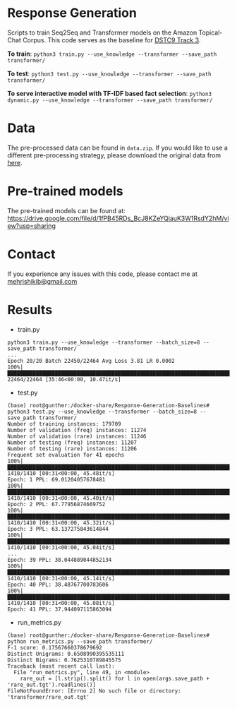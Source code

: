 # Response Generation 

Scripts to train Seq2Seq and Transformer models on the Amazon Topical-Chat Corpus. This code serves as the baseline for [DSTC9 Track 3](http://dialog.speech.cs.cmu.edu:8003/).

**To train**: `python3 train.py --use_knowledge --transformer --save_path transformer/`

**To test**: `python3 test.py --use_knowledge --transformer --save_path transformer/`

**To serve interactive model with TF-IDF based fact selection**: `python3 dynamic.py --use_knowledge --transformer --save_path transformer/`

# Data

The pre-processed data can be found in `data.zip`. If you would like to use a different pre-processing strategy, please download the original data from [here](https://github.com/alexa/alexa-prize-topical-chat-dataset/).

# Pre-trained models

The pre-trained models can be found at: https://drive.google.com/file/d/1fPB45RDs_BcJ8KZeYQiauK3W1RsdY2hM/view?usp=sharing

# Contact

If you experience any issues with this code, please contact me at mehrishikib@gmail.com


# Results

* train.py
```shell script
python3 train.py --use_knowledge --transformer --batch_size=8 --save_path transformer/
...
Epoch 20/20 Batch 22450/22464 Avg Loss 3.81 LR 0.0002                                                                                                                                                                                         
100%|███████████████████████████████████████████████████████████████████████████████████████████████████████████████████████████████████████████████████████████████████████████████████████████████████| 22464/22464 [35:46<00:00, 10.47it/s]
```
* test.py
```shell script
(base) root@gunther:/docker-share/Response-Generation-Baselines# python3 test.py --use_knowledge --transformer --batch_size=8 --save_path transformer/
Number of training instances: 179709                
Number of validation (freq) instances: 11274           
Number of validation (rare) instances: 11246              
Number of testing (freq) instances: 11207             
Number of testing (rare) instances: 11206               
Frequent set evaluation for 41 epochs
100%|████████████████████████████████████████████████████████████████████████████████████████████| 1410/1410 [00:31<00:00, 45.48it/s]
Epoch: 1 PPL: 69.01204057678481
100%|████████████████████████████████████████████████████████████████████████████████████████████| 1410/1410 [00:31<00:00, 45.40it/s]
Epoch: 2 PPL: 67.77956874669752
100%|████████████████████████████████████████████████████████████████████████████████████████████| 1410/1410 [00:31<00:00, 45.32it/s]
Epoch: 3 PPL: 63.137275843614844
100%|████████████████████████████████████████████████████████████████████████████████████████████| 1410/1410 [00:31<00:00, 45.04it/s]
...
Epoch: 39 PPL: 38.044889044852134
100%|████████████████████████████████████████████████████████████████████████████████████████████| 1410/1410 [00:31<00:00, 45.14it/s]
Epoch: 40 PPL: 38.48767700783606
100%|████████████████████████████████████████████████████████████████████████████████████████████| 1410/1410 [00:31<00:00, 45.08it/s]
Epoch: 41 PPL: 37.944097115863094
```
* run_metrics.py
```shell script
(base) root@gunther:/docker-share/Response-Generation-Baselines# python run_metrics.py --save_path transformer/
F-1 score: 0.17567660378679692
Distinct Unigrams: 0.6508990395535111
Distinct Bigrams: 0.7625310789845575
Traceback (most recent call last):
  File "run_metrics.py", line 49, in <module>
    rare_out = [l.strip().split() for l in open(args.save_path + 'rare_out.tgt').readlines()]
FileNotFoundError: [Errno 2] No such file or directory: 'transformer/rare_out.tgt'
```